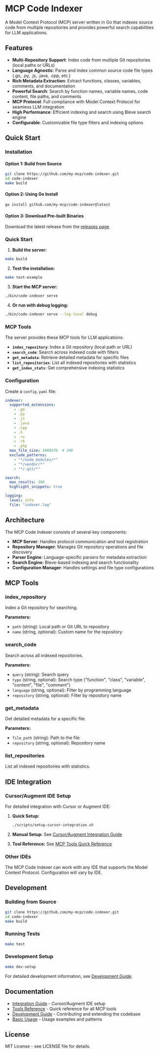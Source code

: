 # MCP Code Indexer

A Model Context Protocol (MCP) server written in Go that indexes source code from multiple repositories and provides powerful search capabilities for LLM applications.

## Features

- **Multi-Repository Support**: Index code from multiple Git repositories (local paths or URLs)
- **Language Agnostic**: Parse and index common source code file types (.go, .py, .js, .java, .cpp, etc.)
- **Rich Metadata Extraction**: Extract functions, classes, variables, comments, and documentation
- **Powerful Search**: Search by function names, variable names, code content, file paths, and comments
- **MCP Protocol**: Full compliance with Model Context Protocol for seamless LLM integration
- **High Performance**: Efficient indexing and search using Bleve search engine
- **Configurable**: Customizable file type filters and indexing options

## Quick Start

### Installation

#### Option 1: Build from Source
```bash
git clone https://github.com/my-mcp/code-indexer.git
cd code-indexer
make build
```

#### Option 2: Using Go Install
```bash
go install github.com/my-mcp/code-indexer@latest
```

#### Option 3: Download Pre-built Binaries
Download the latest release from the [releases page](https://github.com/my-mcp/code-indexer/releases).

### Quick Start

1. **Build the server:**
```bash
make build
```

2. **Test the installation:**
```bash
make test-example
```

3. **Start the MCP server:**
```bash
./bin/code-indexer serve
```

4. **Or run with debug logging:**
```bash
./bin/code-indexer serve --log-level debug
```

### MCP Tools

The server provides these MCP tools for LLM applications:

- **`index_repository`**: Index a Git repository (local path or URL)
- **`search_code`**: Search across indexed code with filters
- **`get_metadata`**: Retrieve detailed metadata for specific files
- **`list_repositories`**: List all indexed repositories with statistics
- **`get_index_stats`**: Get comprehensive indexing statistics

### Configuration

Create a `config.yaml` file:

```yaml
indexer:
  supported_extensions:
    - .go
    - .py
    - .js
    - .java
    - .cpp
    - .h
    - .rs
    - .rb
    - .php
  max_file_size: 1048576  # 1MB
  exclude_patterns:
    - "*/node_modules/*"
    - "*/vendor/*"
    - "*/.git/*"

search:
  max_results: 100
  highlight_snippets: true

logging:
  level: info
  file: "indexer.log"
```

## Architecture

The MCP Code Indexer consists of several key components:

- **MCP Server**: Handles protocol communication and tool registration
- **Repository Manager**: Manages Git repository operations and file discovery
- **Parser Engine**: Language-specific parsers for metadata extraction
- **Search Engine**: Bleve-based indexing and search functionality
- **Configuration Manager**: Handles settings and file type configurations

## MCP Tools

### index_repository
Index a Git repository for searching.

**Parameters:**
- `path` (string): Local path or Git URL to repository
- `name` (string, optional): Custom name for the repository

### search_code
Search across all indexed repositories.

**Parameters:**
- `query` (string): Search query
- `type` (string, optional): Search type ("function", "class", "variable", "content", "file", "comment")
- `language` (string, optional): Filter by programming language
- `repository` (string, optional): Filter by repository name

### get_metadata
Get detailed metadata for a specific file.

**Parameters:**
- `file_path` (string): Path to the file
- `repository` (string, optional): Repository name

### list_repositories
List all indexed repositories with statistics.

## IDE Integration

### Cursor/Augment IDE Setup

For detailed integration with Cursor or Augment IDE:

1. **Quick Setup:**
   ```bash
   ./scripts/setup-cursor-integration.sh
   ```

2. **Manual Setup:** See [Cursor/Augment Integration Guide](docs/CURSOR_AUGMENT_INTEGRATION.md)

3. **Tool Reference:** See [MCP Tools Quick Reference](docs/MCP_TOOLS_REFERENCE.md)

### Other IDEs

The MCP Code Indexer can work with any IDE that supports the Model Context Protocol. Configuration will vary by IDE.

## Development

### Building from Source

```bash
git clone https://github.com/my-mcp/code-indexer.git
cd code-indexer
make build
```

### Running Tests

```bash
make test
```

### Development Setup

```bash
make dev-setup
```

For detailed development information, see [Development Guide](DEVELOPMENT.md).

## Documentation

- [Integration Guide](docs/CURSOR_AUGMENT_INTEGRATION.md) - Cursor/Augment IDE setup
- [Tools Reference](docs/MCP_TOOLS_REFERENCE.md) - Quick reference for all MCP tools
- [Development Guide](DEVELOPMENT.md) - Contributing and extending the codebase
- [Basic Usage](examples/basic_usage.md) - Usage examples and patterns

## License

MIT License - see LICENSE file for details.
